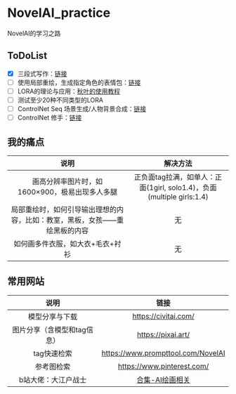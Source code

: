 # NovelAI_practice
NovelAI的学习之路

## ToDoList
- [x] 三段式写作：[链接](https://www.bilibili.com/read/cv19143955)
- [ ] 使用局部重绘，生成指定角色的表情包：[链接](https://www.bilibili.com/read/cv19064710?spm_id_from=333.999.0.0)
- [ ] LORA的理论与应用：[秋叶的使用教程](https://www.bilibili.com/video/BV1Py4y1d7eJ/?spm_id_from=333.337.search-card.all.click&vd_source=6ac7c4e9791ca84c0eeb7af7f2237d31)
- [ ] 测试至少20种不同类型的LORA
- [ ] ControlNet Seq 场景生成/人物背景合成：[链接](https://www.bilibili.com/video/BV1zN411F716/?spm_id_from=333.999.0.0&vd_source=6ac7c4e9791ca84c0eeb7af7f2237d31)
- [ ] ControlNet 修手：[链接](https://www.bilibili.com/video/BV1Ej411g7R4/?spm_id_from=333.999.0.0&vd_source=6ac7c4e9791ca84c0eeb7af7f2237d31)

## 我的痛点
| 说明 | 解决方法 |
| :---: | :---: |
| 画高分辨率图片时，如1600×900，极易出现多人多腿 | 正负面tag拉满，如单人：正面(1girl, solo1.4)，负面(multiple girls:1.4)|
| 局部重绘时，如何引导输出理想的内容，比如：教室，黑板，女孩——重绘黑板的内容 | 无 | 暂无 |
| 如何画多件衣服，如大衣+毛衣+衬衫 | 无 |

## 常用网站
| 说明 | 链接 |
| :---: | :---: |
| 模型分享与下载 | https://civitai.com/ |
| 图片分享（含模型和tag信息）| https://pixai.art/ |
| tag快速检索 | https://www.prompttool.com/NovelAI |
| 参考图检索 | https://www.pinterest.com/ |
| b站大佬：大江户战士 | [合集-AI绘画相关](https://space.bilibili.com/55123/channel/collectiondetail?sid=1162295) |
